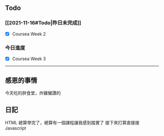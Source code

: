## Todo
### [[2021-11-16#Todo|昨日未完成]]
- [x] Coursea Week 2

### 今日進度
- [x] Coursea Week 3

---
## 感恩的事情
今天吃的胖食堂，炸雞蠻讚的

## 日記
HTML 總算學完了，總算有一個課程讓我感到踏實了
接下來打算直接接Javascript